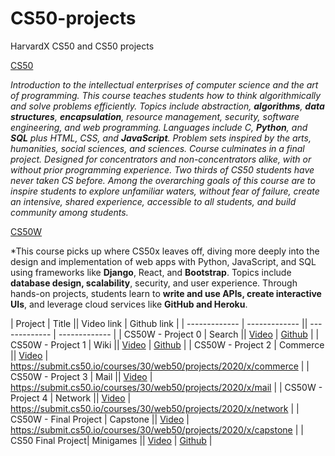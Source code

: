 # CS50-projects
HarvardX CS50 and CS50 projects

[CS50](https://cs50.harvard.edu/x/2022/)

*Introduction to the intellectual enterprises of computer science and the art of programming. This course teaches students how to think algorithmically and solve problems efficiently. Topics include abstraction, **algorithms**, **data structures**, **encapsulation**, resource management, security, software engineering, and web programming. Languages include C, **Python**, and **SQL** plus HTML, CSS, and **JavaScript**. Problem sets inspired by the arts, humanities, social sciences, and sciences. Course culminates in a final project. Designed for concentrators and non-concentrators alike, with or without prior programming experience. Two thirds of CS50 students have never taken CS before. Among the overarching goals of this course are to inspire students to explore unfamiliar waters, without fear of failure, create an intensive, shared experience, accessible to all students, and build community among students.*

[CS50W](https://cs50.harvard.edu/web/2020/)

*This course picks up where CS50x leaves off, diving more deeply into the design and implementation of web apps with Python, JavaScript, and SQL using frameworks like **Django**, React, and **Bootstrap**. Topics include **database design, scalability**, security, and user experience. Through hands-on projects, students learn to **write and use APIs, create interactive UIs**, and leverage cloud services like **GitHub and Heroku**.


| Project           | Title             || Video link    | Github link   |
| -------------     | -------------     || ------------- | ------------- |
| CS50W - Project 0 |  Search       || [Video](https://youtu.be/uEuZ8f1kiqY) | [Github](https://submit.cs50.io/courses/30/web50/projects/2020/x/search)   |
| CS50W - Project 1 | Wiki         || [Video](https://youtu.be/SNFVD-Vfq7I)  | [Github](https://submit.cs50.io/courses/30/web50/projects/2020/x/wiki)  |
| CS50W - Project 2 | Commerce      || [Video](https://youtu.be/kJygw9ngGIA)  | https://submit.cs50.io/courses/30/web50/projects/2020/x/commerce  |
| CS50W - Project 3 | Mail         || [Video](https://youtu.be/uSaJBzU5XYc)  | https://submit.cs50.io/courses/30/web50/projects/2020/x/mail  |
| CS50W - Project 4 | Network      || [Video](https://youtu.be/HHzfyrFP5GE)  | https://submit.cs50.io/courses/30/web50/projects/2020/x/network  |
| CS50W - Final Project | Capstone  || [Video](https://youtu.be/iAnBZCSZy5gY)   | https://submit.cs50.io/courses/30/web50/projects/2020/x/capstone |
| CS50 Final Project| Minigames     || [Video](https://youtu.be/J0rMLxDNcXQ) | [Github](https://youtu.be/J0rMLxDNcXQ)   |
